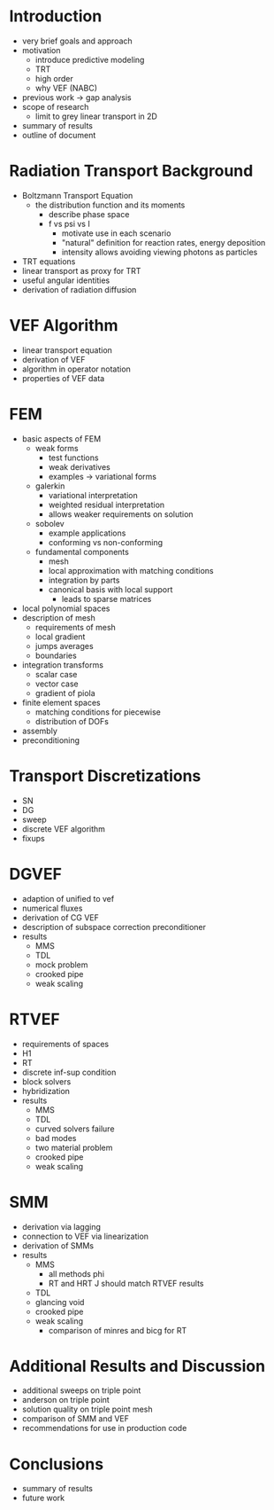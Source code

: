 # Introduction
* very brief goals and approach 
* motivation 
	* introduce predictive modeling 
	* TRT 
	* high order 
	* why VEF (NABC)
* previous work -> gap analysis 
* scope of research
	* limit to grey linear transport in 2D 
* summary of results
* outline of document 

# Radiation Transport Background
* Boltzmann Transport Equation 
	* the distribution function and its moments 
		* describe phase space
		* f vs psi vs I 
			* motivate use in each scenario 
			* "natural" definition for reaction rates, energy deposition
			* intensity allows avoiding viewing photons as particles 
* TRT equations 
* linear transport as proxy for TRT 
* useful angular identities 
* derivation of radiation diffusion 

# VEF Algorithm
* linear transport equation 
* derivation of VEF 
* algorithm in operator notation 
* properties of VEF data 

# FEM 
* basic aspects of FEM 
	* weak forms
		* test functions 
		* weak derivatives 
		* examples -> variational forms 
	* galerkin 
		* variational interpretation 
		* weighted residual interpretation 
		* allows weaker requirements on solution 
	* sobolev 
		* example applications 
		* conforming vs non-conforming 
	* fundamental components 
		* mesh
		* local approximation with matching conditions 
		* integration by parts 
		* canonical basis with local support 
			* leads to sparse matrices 
* local polynomial spaces 
* description of mesh 
	* requirements of mesh
	* local gradient 
	* jumps averages
	* boundaries 
* integration transforms 
	* scalar case 
	* vector case 
	* gradient of piola 
* finite element spaces 
	* matching conditions for piecewise 
	* distribution of DOFs 
* assembly 
* preconditioning 

# Transport Discretizations
* SN 
* DG 
* sweep
* discrete VEF algorithm
* fixups 

# DGVEF 
* adaption of unified to vef 
* numerical fluxes 
* derivation of CG VEF 
* description of subspace correction preconditioner 
* results 
	* MMS 
	* TDL 
	* mock problem 
	* crooked pipe 
	* weak scaling 

# RTVEF 
* requirements of spaces 
* H1 
* RT 
* discrete inf-sup condition 
* block solvers 
* hybridization 
* results
	* MMS 
	* TDL 
	* curved solvers failure 
	* bad modes 
	* two material problem 
	* crooked pipe 
	* weak scaling

# SMM
* derivation via lagging 
* connection to VEF via linearization 
* derivation of SMMs 
* results 
	* MMS 
		* all methods phi 
		* RT and HRT J should match RTVEF results 
	* TDL 
	* glancing void 
	* crooked pipe 
	* weak scaling 
		* comparison of minres and bicg for RT 

# Additional Results and Discussion
* additional sweeps on triple point 
* anderson on triple point 
* solution quality on triple point mesh 
* comparison of SMM and VEF 
* recommendations for use in production code 

# Conclusions
* summary of results 
* future work 